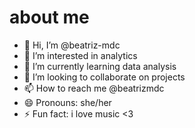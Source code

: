 # about me
- 👋 Hi, I’m @beatriz-mdc
- 👀 I’m interested in analytics
- 🌱 I’m currently learning data analysis
- 💞️ I’m looking to collaborate on projects
- 📫 How to reach me @beatrizmdc
- 😄 Pronouns: she/her
- ⚡ Fun fact: i love music <3

<!---
beatriz-mdc/beatriz-mdc is a ✨ special ✨ repository because its `README.md` (this file) appears on your GitHub profile.
You can click the Preview link to take a look at your changes.
--->
